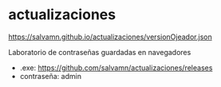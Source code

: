 # actualizaciones

https://salvamn.github.io/actualizaciones/versionOjeador.json

Laboratorio de contraseñas guardadas en navegadores
- .exe: https://github.com/salvamn/actualizaciones/releases
- contraseña: admin
